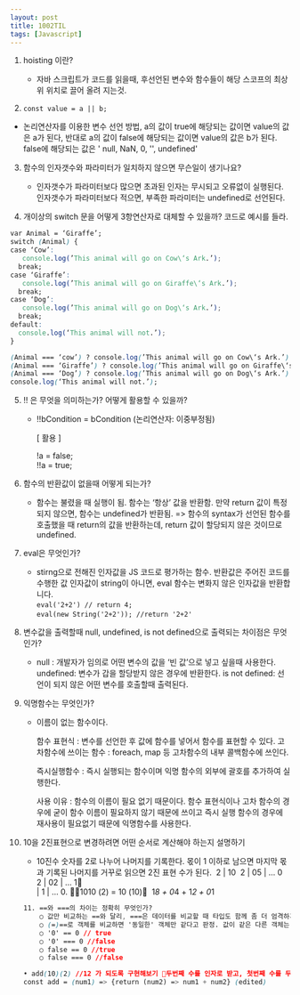 ```yaml
---
layout: post
title: 1002TIL
tags: [Javascript]
---
```


1. hoisting 이란?

   - 자바 스크립트가 코드를 읽을때, 후선언된 변수와 함수들이 해당 스코프의 
     최상위 위치로 끌어 올려 지는것.

2.  `const value = a || b;`
   - 논리연산자를 이용한 변수 선언 방법, a의 값이 true에 해당되는 값이면 value의 값은 a가 된다,
     반대로 a의 값이 false에 해당되는 값이면 value의 값은 b가 된다. 
     false에 해당되는 값은 ' null, NaN, 0, '', undefined'

3. 함수의 인자갯수와 파라미터가 일치하지 않으면 무슨일이 생기나요?
   - 인자갯수가 파라미터보다 많으면 초과된 인자는 무시되고 오류없이 실행된다.
     인자갯수가 파라미터보다 적으면, 부족한 파라미터는 undefined로 선언된다.

4. 개이상의 switch 문을 어떻게 3항연산자로 대체할 수 있을까? 코드로 예시를 들라.

```css
var Animal = ‘Giraffe’;
switch (Animal) {
case ‘Cow’:
   console.log(’This animal will go on Cow\‘s Ark.’);
  break;
case ‘Giraffe’:
   console.log(’This animal will go on Giraffe\‘s Ark.’);
  break;
case ‘Dog’:
   console.log(’This animal will go on Dog\‘s Ark.’);
  break;
default:
  console.log(‘This animal will not.’);
}

(Animal === ‘cow’) ? console.log(’This animal will go on Cow\‘s Ark.’) :
(Animal === ‘Giraffe’) ? console.log(’This animal will go on Giraffe\‘s Ark.’) :
(Animal === ‘Dog’) ? console.log(’This animal will go on Dog\‘s Ark.’) :
console.log(‘This animal will not.’);
```

5. !! 은 무엇을 의미하는가? 어떻게 활용할 수 있을까?

   - !!bCondition  = bCondition (논리연산자: 이중부정됨)<br>

     [ 활용 ]<br>

     !a = false;<br>!!a = true;

6. 함수의 반환값이 없을때 어떻게 되는가?

   - 함수는 불렸을 때 실행이 됨.
     함수는 ‘항상’ 값을 반환함.
     만약 return 값이 특정되지 않으면, 함수는 undefined가 반환됨.
     => 함수의 syntax가 선언된 함수를 호출했을 때
     return의 값을 반환하는데, return 값이 할당되지 않은 것이므로
     undefined.

7. eval은 무엇인가?

   - stirng으로 전해진 인자값을 JS 코드로 평가하는 함수. 반환값은 주어진 코드를 수행한 값
     인자값이 string이 아니면, eval 함수는 변화지 않은 인자값을 반환합니다.<br>
     `eval('2+2') // return 4;`<br>
     `eval(new String('2+2')); //return '2+2'`<br>

8. 변수값을 출력할때 null, undefined, is not defined으로 출력되는 차이점은 무엇인가?

   - null : 개발자가 임의로 어떤 변수의 값을 ‘빈 값’으로 넣고 싶을때 사용한다.
     undefined: 변수가 갑을 할당받지 않은 경우에 반환한다.
     is not defined: 선언이 되지 않은 어떤 변수를 호출할때 출력된다.

9. 익명함수는 무엇인가?

   - 이름이 없는 함수이다.

     함수 표현식 : 변수를 선언한 후 값에 함수를 넣어서 함수를 표현할 수 있다.
     고차함수에 쓰이는 함수 : foreach, map 등 고차함수의 내부 콜백함수에 쓰인다.

     즉시실행함수 : 즉시 실행되는 함수이며 익명 함수의 외부에 괄호를 추가하여 실행한다.

     사용 이유 : 함수의 이름이 필요 없기 때문이다. 함수 표현식이나 고차 함수의 경우에 굳이 함수 이름이 필요하지 않기 때문에 쓰이고 즉시 실행 함수의 경우에 재사용이 필요없기 때문에 익명함수를 사용한다.

10. 10을 2진표현으로 변경하려면 어떤 순서로 계산해야 하는지 설명하기

    - 10진수 숫자를 2로 나누어 나머지를 기록한다. 몫이 1 이하로 남으면 마지막 몫과 기록된 나머지를 거꾸로 읽으면 2진 표현 수가 된다.
      ​        2 | 10
      ​        2 | 05 | … 0
      ​        2 | 02 | … 1  
      ​            |  1 | … 0. 1010 (2) = 10 (10)
      ​        1*8 + 0*4 + 1*2 + 0*1

    ```css
    11. ==와 ===의 차이는 정확히 무엇인가?
        ○ 값만 비교하는 ==와 달리, ===은 데이터를 비교할 때 타입도 함께 좀 더 엄격하게 비교한다.
        ○ (=)==로 객체를 비교하면 '동일한' 객체만 같다고 판정. 값이 같은 다른 객체는 false.
        ○ '0' == 0 // true
        ○ '0' === 0 //false
        ○ false == 0 //true
        ○ false === 0 //false
    
    • add(10)(2) //12 가 되도록 구현해보기 두번째 수를 인자로 받고, 첫번째 수를 두번째 수에 더해주는 함수를 반환하도록 함수 add를 만든다
    const add = (num1) => {return (num2) => num1 + num2} (edited)
    ```

